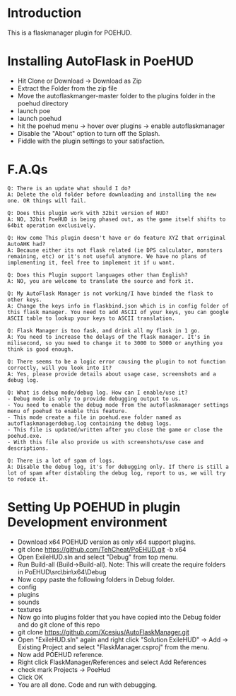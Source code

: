 # Introduction
This is a flaskmanager plugin for POEHUD.

# Installing AutoFlask in PoeHUD
- Hit Clone or Download -> Download as Zip
- Extract the Folder from the zip file
- Move the autoflaskmanger-master folder to the plugins folder in the poehud directory
- launch poe
- launch poehud
- hit the poehud menu -> hover over plugins -> enable autoflaskmanager
- Disable the "About" option to turn off the Splash.
- Fiddle with the plugin settings to your satisfaction. 

# F.A.Qs
```
Q: There is an update what should I do?
A: Delete the old folder before downloading and installing the new one. OR things will fail.
```
```
Q: Does this plugin work with 32bit version of HUD?
A: NO, 32bit PoeHUD is being phased out, as the game itself shifts to 64bit operation exclusively.
```
```
Q: How come This plugin doesn't have or do feature XYZ that orriginal AutoAHK had?
A: Because either its not flask related (ie DPS calculator, monsters remaining, etc) or it's not useful anymore. We have no plans of implementing it, feel free to implement it if u want.
```
```
Q: Does this Plugin support languages other than English?
A: NO, you are welcome to translate the source and fork it.
```
```
Q: My AutoFlask Manager is not working/I have binded the flask to other keys.
A: Change the keys info in flaskbind.json which is in config folder of this flask manager. You need to add ASCII of your keys, you can google ASCII table to lookup your keys to ASCII translation.
```
```
Q: Flask Manager is too fask, and drink all my flask in 1 go.
A: You need to increase the delays of the flask manager. It's in milisecond, so you need to change it to 3000 to 5000 or anything you think is good enough.
```
```
Q: There seems to be a logic error causing the plugin to not function correctly, will you look into it?
A: Yes, please provide details about usage case, screenshots and a debug log.
```
```
Q: What is debug mode/debug log. How can I enable/use it?
- Debug mode is only to provide debugging output to us.
- You need to enable the debug mode from the autoflaskmanager settings menu of poehud to enable this feature.
- This mode create a file in poehud.exe folder named as autoflaskmanagerdebug.log containing the debug logs.
- This file is updated/written after you close the game or close the poehud.exe.
- With this file also provide us with screenshots/use case and descriptions.
```
```
Q: There is a lot of spam of logs.
A: Disable the debug log, it's for debugging only. If there is still a lot of spam after distabling the debug log, report to us, we will try to reduce it.
```
# Setting Up POEHUD in plugin Development environment
- Download x64 POEHUD version as only x64 support plugins.
 - git clone https://github.com/TehCheat/PoEHUD.git -b x64
- Open ExileHUD.sln and select "Debug" from top menu.
- Run Build-all (Build->Build-all). Note: This will create the require folders in PoEHUD\src\bin\x64\Debug
- Now copy paste the following folders in Debug folder.
 - config
 - plugins
 - sounds
 - textures
- Now go into plugins folder that you have copied into the Debug folder and do git clone of this repo
 - git clone https://github.com/Xcesius/AutoFlaskManager.git
- Open "ExileHUD.sln" again and right click "Solution ExileHUD" -> Add -> Existing Project
	and select "FlaskManager.csproj" from the menu.
- Now add POEHUD reference.
 - Right click FlaskManager/References and select Add References
 - check mark Projects -> PoeHud
 - Click OK
- You are all done. Code and run with debugging.
